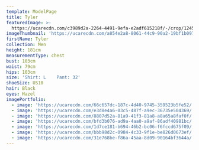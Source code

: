 ```yaml
---
template: ModelPage
title: Tyler
featuredImage: >-
  https://ucarecdn.com/c3989d2a-2264-4491-9efa-e2adf615218f/-/crop/1245x777/104,879/-/preview/
imageThumbnail: 'https://ucarecdn.com/a854e2a8-8061-44c9-90a2-19bf1b0979aa/'
firstName: Tyler
collection: Men
height: 181cm
measurementType: chest
bust: 103cm
waist: 79cm
hips: 103cm
size: 'Shirt: L    Pant: 32'
shoeSize: US10
hair: Black
eyes: Hazel
imagePortfolio:
  - image: 'https://ucarecdn.com/66c657dc-187c-4d40-9745-359523b5fe52/'
  - image: 'https://ucarecdn.com/e3d8e4a6-03c5-487f-a9ec-36735e504369/'
  - image: 'https://ucarecdn.com/8807d52a-81a9-41f3-81a8-a8a65a8faf0f/'
  - image: 'https://ucarecdn.com/bfd3b076-ad9a-4aa0-a9af-86adf40981bc/'
  - image: 'https://ucarecdn.com/1d7ce181-b694-46b2-bc06-f6fccd675f09/'
  - image: 'https://ucarecdn.com/bbb98d2c-0984-4c33-9f1e-be826d0673ef/'
  - image: 'https://ucarecdn.com/31e768be-f86a-45aa-8d09-90164bf3644a/'
---
```


